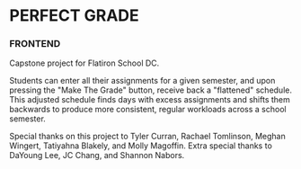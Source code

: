 # PERFECT GRADE

### FRONTEND

Capstone project for Flatiron School DC.

Students can enter all their assignments for a given semester, and upon pressing the "Make The Grade" button, receive back a "flattened" schedule. This adjusted schedule finds days with excess assignments and shifts them backwards to produce more consistent, regular workloads across a school semester.

Special thanks on this project to Tyler Curran, Rachael Tomlinson, Meghan Wingert, Tatiyahna Blakely, and Molly Magoffin. Extra special thanks to DaYoung Lee, JC Chang, and Shannon Nabors.
